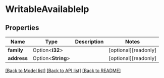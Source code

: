# WritableAvailableIp

## Properties

Name | Type | Description | Notes
------------ | ------------- | ------------- | -------------
**family** | Option<**i32**> |  | [optional][readonly]
**address** | Option<**String**> |  | [optional][readonly]

[[Back to Model list]](../README.md#documentation-for-models) [[Back to API list]](../README.md#documentation-for-api-endpoints) [[Back to README]](../README.md)


